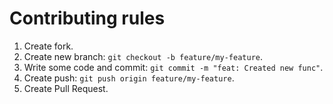 # Contributing rules

1. Create fork.
2. Create new branch: `git checkout -b feature/my-feature`.
3. Write some code and commit: `git commit -m "feat: Created new func"`.
4. Create push: `git push origin feature/my-feature`.
5. Create Pull Request.
